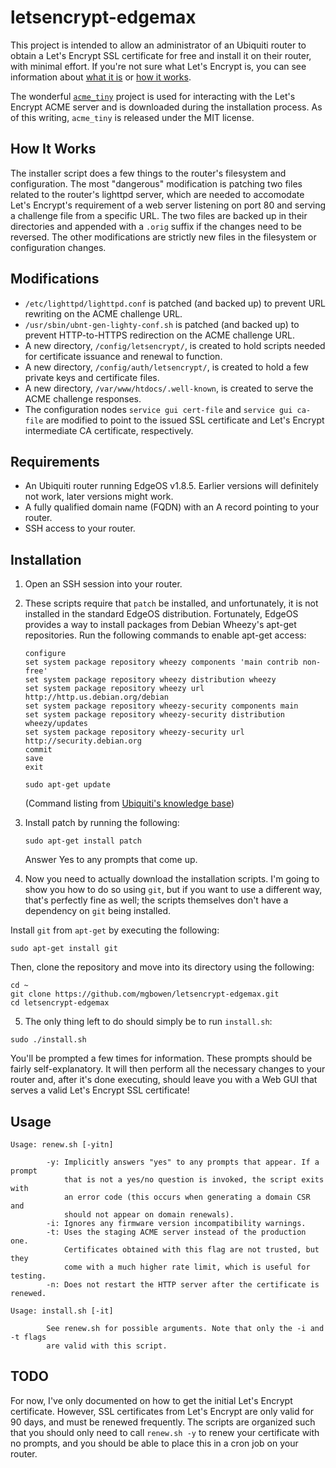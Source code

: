 # letsencrypt-edgemax
This project is intended to allow an administrator of an Ubiquiti router to obtain a Let's Encrypt SSL certificate for free and install it on their router, with minimal effort. If you're not sure what Let's Encrypt is, you can see information about [what it is](https://letsencrypt.org/) or [how it works](https://letsencrypt.org/how-it-works/).

The wonderful [`acme_tiny`](https://github.com/diafygi/acme-tiny) project is used for interacting with the Let's Encrypt ACME server and is downloaded during the installation process. As of this writing, `acme_tiny` is released under the MIT license.

## How It Works
The installer script does a few things to the router's filesystem and configuration. The most "dangerous" modification is patching two files related to the router's lighttpd server, which are needed to accomodate Let's Encrypt's requirement of a web server listening on port 80 and serving a challenge file from a specific URL. The two files are backed up in their directories and appended with a `.orig` suffix if the changes need to be reversed. The other modifications are strictly new files in the filesystem or configuration changes.

## Modifications
* `/etc/lighttpd/lighttpd.conf` is patched (and backed up) to prevent URL rewriting on the ACME challenge URL.
* `/usr/sbin/ubnt-gen-lighty-conf.sh` is patched (and backed up) to prevent HTTP-to-HTTPS redirection on the ACME challenge URL.
* A new directory, `/config/letsencrypt/`, is created to hold scripts needed for certificate issuance and renewal to function.
* A new directory, `/config/auth/letsencrypt/`, is created to hold a few private keys and certificate files.
* A new directory, `/var/www/htdocs/.well-known`, is created to serve the ACME challenge responses.
* The configuration nodes `service gui cert-file` and `service gui ca-file` are modified to point to the issued SSL certificate and Let's Encrypt intermediate CA certificate, respectively.

## Requirements
* An Ubiquiti router running EdgeOS v1.8.5. Earlier versions will definitely not work, later versions might work.
* A fully qualified domain name (FQDN) with an A record pointing to your router.
* SSH access to your router.

## Installation
1. Open an SSH session into your router.
2. These scripts require that `patch` be installed, and unfortunately, it is not installed in the standard EdgeOS distribution. Fortunately, EdgeOS provides a way to install packages from Debian Wheezy's apt-get repositories. Run the following commands to enable apt-get access:

     ```
    configure
    set system package repository wheezy components 'main contrib non-free'
    set system package repository wheezy distribution wheezy 
    set system package repository wheezy url http://http.us.debian.org/debian
    set system package repository wheezy-security components main
    set system package repository wheezy-security distribution wheezy/updates
    set system package repository wheezy-security url http://security.debian.org
    commit
    save
    exit
    
    sudo apt-get update
    ```
    
    (Command listing from [Ubiquiti's knowledge base](https://help.ubnt.com/hc/en-us/articles/205202560-EdgeMAX-Add-other-Debian-packages-to-EdgeOS))
3. Install patch by running the following:

    ```
    sudo apt-get install patch
    ```
    
    Answer Yes to any prompts that come up.
4. Now you need to actually download the installation scripts. I'm going to show you how to do so using `git`, but if you want to use a different way, that's perfectly fine as well; the scripts themselves don't have a dependency on `git` being installed.

  Install `git` from `apt-get` by executing the following:

  ```
  sudo apt-get install git
  ```
  
  Then, clone the repository and move into its directory using the following:
  
  ```
  cd ~
  git clone https://github.com/mgbowen/letsencrypt-edgemax.git
  cd letsencrypt-edgemax
  ```
5. The only thing left to do should simply be to run `install.sh`:

  ```
  sudo ./install.sh
  ```
  
  You'll be prompted a few times for information. These prompts should be fairly self-explanatory. It will then perform all the necessary changes to your router and, after it's done executing, should leave you with a Web GUI that serves a valid Let's Encrypt SSL certificate!

## Usage
```
Usage: renew.sh [-yitn]

        -y: Implicitly answers "yes" to any prompts that appear. If a prompt
            that is not a yes/no question is invoked, the script exits with
            an error code (this occurs when generating a domain CSR and
            should not appear on domain renewals).
        -i: Ignores any firmware version incompatibility warnings.
        -t: Uses the staging ACME server instead of the production one.
            Certificates obtained with this flag are not trusted, but they
            come with a much higher rate limit, which is useful for testing.
        -n: Does not restart the HTTP server after the certificate is renewed.

Usage: install.sh [-it]

        See renew.sh for possible arguments. Note that only the -i and -t flags
        are valid with this script.
```

## TODO
For now, I've only documented on how to get the initial Let's Encrypt certificate. However, SSL certificates from Let's Encrypt are only valid for 90 days, and must be renewed frequently. The scripts are organized such that you should only need to call `renew.sh -y` to renew your certificate with no prompts, and you should be able to place this in a cron job on your router.
